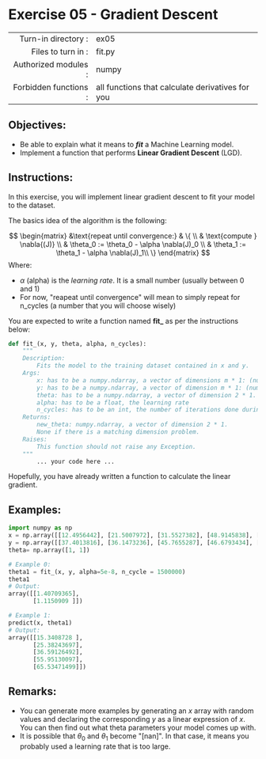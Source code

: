 # Exercise 05 - Gradient Descent

|                         |                     |
| -----------------------:| ------------------  |
|   Turn-in directory :   |  ex05               |
|   Files to turn in :    |  fit.py             |
|   Authorized modules :  |  numpy              |
|   Forbidden functions : |  all functions that calculate derivatives for you  			      |

## Objectives: 
* Be able to explain what it means to __*fit*__ a Machine Learning model.
* Implement a function that performs **Linear Gradient Descent** (LGD).


## Instructions:
In this exercise, you will implement linear gradient descent to fit your model to the dataset. 

The basics idea of the algorithm is the following:

$$
\begin{matrix}
&\text{repeat until convergence:} & \{ \\
&	\text{compute } \nabla{(J)}  \\
&	\theta_0 := \theta_0 - \alpha \nabla(J)_0  \\ 
&	\theta_1 := \theta_1 - \alpha \nabla(J)_1\\
	\} 
\end{matrix}
$$
Where:
- $\alpha$ (alpha) is the *learning rate*. It is a small number (usually between 0 and 1)
- For now, "reapeat until convergence" will mean to simply repeat for n_cycles (a number that you will choose wisely)


You are expected to write a function named **fit_** as per the instructions below:
``` python
def fit_(x, y, theta, alpha, n_cycles):
	"""
	Description:
		Fits the model to the training dataset contained in x and y.
	Args:
		x: has to be a numpy.ndarray, a vector of dimensions m * 1: (number of training examples, 1).
		y: has to be a numpy.ndarray, a vector of dimension m * 1: (number of training examples, 1).
		theta: has to be a numpy.ndarray, a vector of dimension 2 * 1.
		alpha: has to be a float, the learning rate
		n_cycles: has to be an int, the number of iterations done during the gradient descent
	Returns:
		new_theta: numpy.ndarray, a vector of dimension 2 * 1.
		None if there is a matching dimension problem.
	Raises:
		This function should not raise any Exception.
	"""
		... your code here ...
```
Hopefully, you have already written a function to calculate the linear gradient.  

## Examples:
```python
import numpy as np
x = np.array([[12.4956442], [21.5007972], [31.5527382], [48.9145838], [57.5088733]])
y = np.array([[37.4013816], [36.1473236], [45.7655287], [46.6793434], [59.5585554]])
theta= np.array([1, 1])

# Example 0:
theta1 = fit_(x, y, alpha=5e-8, n_cycle = 1500000)
theta1
# Output:
array([[1.40709365],
       [1.1150909 ]])

# Example 1:
predict(x, theta1)
# Output:
array([[15.3408728 ],
       [25.38243697],
       [36.59126492],
       [55.95130097],
       [65.53471499]])
```

## Remarks:
- You can generate more examples by generating an $x$ array with random values and declaring the corresponding $y$ as a linear expression of $x$. You can then find out what theta parameters your model comes up with. 
- It is possible that $\theta_0$ and $\theta_1$ become "[nan]". In that case, it means you probably used a learning rate that is too large.